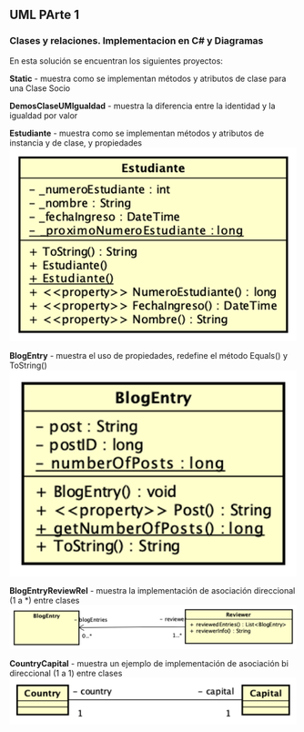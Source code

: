 ﻿## UML PArte 1 
### Clases y relaciones. Implementacion en C# y Diagramas  

En esta solución se encuentran los siguientes proyectos:   

**Static** - muestra como se implementan métodos y atributos de clase para una Clase Socio  

**DemosClaseUMIgualdad** - muestra la diferencia entre la identidad y la igualdad por valor

**Estudiante** - muestra como se implementan métodos y atributos de instancia y de clase, y propiedades
![Estudiante](./imagenes/Estudiante.png)

**BlogEntry** - muestra el uso de propiedades, redefine el método Equals() y ToString()
![BlogEntry](./imagenes/BlogEntry.png)

**BlogEntryReviewRel** - muestra la implementación de asociación direccional (1 a *) entre clases  
![BlogEntryReviewRel](./imagenes/BlogEntryReviewRel.png)

**CountryCapital** - muestra un ejemplo de implementación de asociación bi direccional (1 a 1) entre clases
![CountryCapital](./imagenes/CountryCapital.png)

